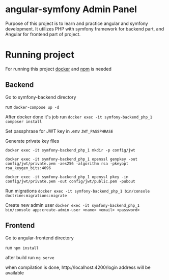 # angular-symfony Admin Panel

Purpose of this project is to learn and practice angular and symfony development. It utilizes PHP with symfony framework for backend part, and Angular for frontend part of project.

# Running project

For running this project [docker](https://docs.docker.com/get-docker/) and [npm](https://www.npmjs.com/get-npm) is needed

## Backend

Go to symfony-backend directory

run ```docker-compose up -d```

After docker done it's job run ```docker exec -it symfony-backend_php_1 composer install```

Set passphrase for JWT key in .env ```JWT_PASSPHRASE```

Generate private key files

```docker exec -it symfony-backend_php_1 mkdir -p config/jwt```

```docker exec -it symfony-backend_php_1 openssl genpkey -out config/jwt/private.pem -aes256 -algorithm rsa -pkeyopt rsa_keygen_bits:4096```

```docker exec -it symfony-backend_php_1 openssl pkey -in config/jwt/private.pem -out config/jwt/public.pem -pubout```

Run migrations ```docker exec -it symfony-backend_php_1 bin/console doctrine:migrations:migrate```

Create new admin user ```docker exec -it symfony-backend_php_1 bin/console app:create-admin-user <name> <email> <password>```

## Frontend

Go to angular-frontend directory

run ```npm install```

after build run ```ng serve```

when compilation is done, http://localhost:4200/login address will be available
